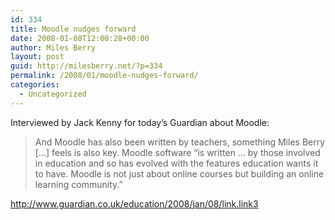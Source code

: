 ```yaml
---
id: 334
title: Moodle nudges forward
date: 2008-01-08T12:00:28+00:00
author: Miles Berry
layout: post
guid: http://milesberry.net/?p=334
permalink: /2008/01/moodle-nudges-forward/
categories:
  - Uncategorized
---
```

Interviewed by Jack Kenny for today&#8217;s Guardian about Moodle:

> And Moodle has also been written by teachers, something Miles Berry [&#8230;] feels is also key. Moodle software &#8220;is written &#8230; by those involved in education and so has evolved with the features education wants it to have. Moodle is not just about online courses but building an online learning community.&#8221;

http://www.guardian.co.uk/education/2008/jan/08/link.link3